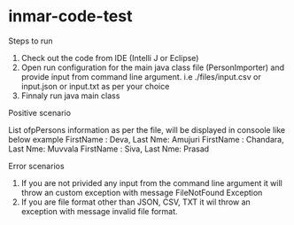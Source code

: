 # inmar-code-test
Steps to run

1. Check out the code from IDE (Intelli J or Eclipse)
2. Open run configuration for the main java class file (PersonImporter) and provide input from command line argument. i.e ./files/input.csv or input.json or input.txt as per your choice
3. Finnaly run java main class


Positive scenario

List ofpPersons information as per the file, will be displayed in consoole like below example
FirstName : Deva, Last Nme:  Amujuri
FirstName : Chandara, Last Nme:  Muvvala
FirstName : Siva, Last Nme:  Prasad

Error scenarios
1. If you are not privided any input from the command line argument it will throw an custom exception with message FileNotFound Exception 
2. If you are file format other than JSON, CSV, TXT it wil throw an exception with message invalid file format.

